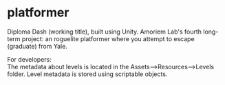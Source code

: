 # platformer
Diploma Dash (working title), built using Unity. Amoriem Lab's fourth long-term project: an roguelite platformer where you attempt to escape (graduate) from Yale.  

For developers:  
The metadata about levels is located in the Assets-->Resources-->Levels folder. Level metadata is stored using scriptable objects.